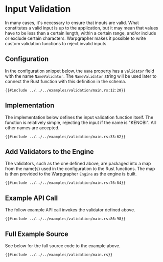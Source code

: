 # Input Validation

In many cases, it's necessary to ensure that inputs are valid. What constitutes a valid input is up to the application, but it may mean that values have to be less than a certain length, within a certain range, and/or include or exclude certain characters. Warpgrapher makes it possible to write custom validation functions to reject invalid inputs.

## Configuration

In the configuration snippet below, the `name` property has a `validator` field with the name `NameValidator`. The `NameValidator` string will be used later to connect the Rust function with this definition in the schema.

```rust,no_run,noplayground
{{#include ../../../examples/validation/main.rs:12:20}}
```

## Implementation

The implementation below defines the input validation function itself. The function is relatively simple, rejecting the input if the name is "KENOBI".  All other names are accepted.

```rust,no_run,noplayground
{{#include ../../../examples/validation/main.rs:33:62}}
```

## Add Validators to the Engine

The validators, such as the one defined above, are packaged into a map from the name(s) used in the configuration to the Rust functions. The map is then provided to the Warpgrapher `Engine` as the engine is built.

```rust,no_run,noplayground
{{#include ../../../examples/validation/main.rs:76:84}}
```

## Example API Call

The follow example API call invokes the validator defined above.

```rust,no_run,noplayground
{{#include ../../../examples/validation/main.rs:86:98}}
```

## Full Example Source

See below for the full source code to the example above.

```rust,no_run,noplayground
{{#include ../../../examples/validation/main.rs}}
```



